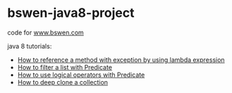 # bswen-java8-project
code for www.bswen.com 


java 8 tutorials:
- [How to reference a method with exception by using lambda expression](http://www.bswen.com/2018/05/java-FunctionInterface-and-method-with-Exception.html)
- [How to filter a list with Predicate](http://www.bswen.com/2018/05/java-filters-of-List-by-using-Predicate.html)
- [How to use logical operators with Predicate](http://www.bswen.com/2018/05/java-How-to-use-logical-operators-with-Predicate.html)
- [How to deep clone a collection](http://www.bswen.com/2018/05/java-How-to-deep-copy-or-shadow-copy-a-collection(List-Set-Map).html)